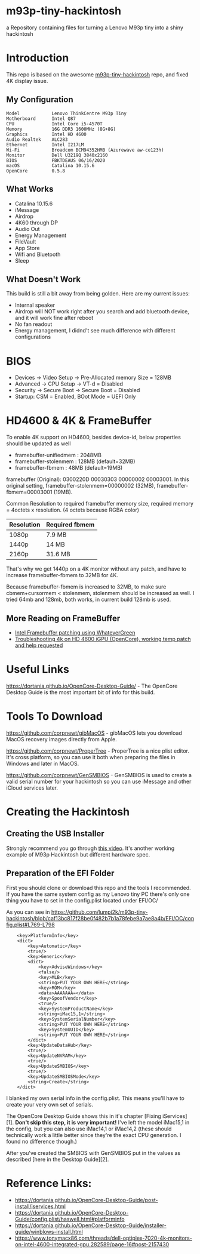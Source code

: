 # m93p-tiny-hackintosh
a Repository containing files for turning a Lenovo M93p tiny into a shiny hackintosh
# Introduction

This repo is based on the awesome [m93p-tiny-hackintosh](https://github.com/lumpi2k/m93p-tiny-hackintosh) repo, and fixed 4K display issue.

 ## My Configuration

```
Model            Lenovo ThinkCentre M93p Tiny
Motherboard      Intel Q87 
CPU              Intel Core i5-4570T
Memory           16G DDR3 1600MHz (8G+8G)
Graphics         Intel HD 4600
Audio Realtek    ALC283
Ethernet         Intel I217LM
Wi-Fi            Broadcom BCM94352HMB (Azurewave aw-ce123h)
Monitor          Dell U3219Q 3840x2160
BIOS             FBKTDEAUS 06/16/2020 
macOS            Catalina 10.15.6
OpenCore         0.5.8
```

 ## What Works

 - Catalina 10.15.6
 - iMessage
 - Airdrop
 - 4K60 through DP
 - Audio Out
 - Energy Management
 - FileVault
 - App Store
 - Wifi and Bluetooth
 - Sleep

 ## What Doesn't Work

 This build is still a bit away from being golden. Here are my current issues:
 - Internal speaker
 - Airdrop will NOT work right after you search and add bluetooth device, and it will work fine after reboot
 - No fan readout
 - Energy management, I didnd't see much difference with different configurations

# BIOS

 - Devices -> Video Setup -> Pre-Allocated memory Size = 128MB
 - Advanced -> CPU Setup -> VT-d = Disabled
 - Security -> Secure Boot -> Secure Boot = Disabled
 - Startup: CSM = Enabled, BOot Mode = UEFI Only

# HD4600 & 4K & FrameBuffer

To enable 4K support on HD4600, besides device-id, below properties should be updated as well
- framebuffer-unifiedmem : 2048MB
- framebuffer-stolenmem : 128MB (default=32MB)
- framebuffer-fbmem : 48MB (default=19MB)

framebuffer (Original): 0300220D 00030303 00000002 00003001. In this original setting, framebuffer-stolenmem=00000002 (32MB), framebuffer-fbmem=00003001 (19MB).

Common Resolution to required framebuffer memory size, required memory = 4octets x resolution.
(4 octets because RGBA color)

| Resolution  | Required fbmem  |
|---|---|
| 1080p  | 7.9 MB  |
| 1440p  | 14 MB  |
| 2160p | 31.6 MB  |

That's why we get 1440p on a 4K monitor without any patch, and have to increase framebuffer-fbmem to 32MB for 4K.

Because framebuffer-fbmem is increased to 32MB, to make sure cbmem+cursormem < stolenmem, stolenmem should be increased as well. I tried 64mb and 128mb, both works, in current build 128mb is used.

## More Reading on FrameBuffer
- [Intel Framebuffer patching using WhateverGreen](https://www.insanelymac.com/forum/topic/334899-intel-framebuffer-patching-using-whatevergreen/?do=findComment&comment=2647254)
- [Troubleshooting 4k on HD 4600 iGPU (OpenCore), working temp patch and help requested](https://www.reddit.com/r/hackintosh/comments/h0z4yf/troubleshooting_4k_on_hd_4600_igpu_opencore/)


# Useful Links
https://dortania.github.io/OpenCore-Desktop-Guide/ - The OpenCore Desktop Guide is the most important bit of info for this build.

# Tools To Download
https://github.com/corpnewt/gibMacOS - gibMacOS lets you download MacOS recovery images directly from Apple.

https://github.com/corpnewt/ProperTree - ProperTree is a nice plist editor. It's cross platform, so you can use it both when preparing the files in Windows and later in MacOS.

https://github.com/corpnewt/GenSMBIOS - GenSMBIOS is used to create a valid serial number for your hackintosh so you can use iMessage and other iCloud services later.
# Creating the Hackintosh

## Creating the USB Installer
Strongly recommend you go through [this video](https://youtu.be/3zsfkVZ2Y-E). It's another working example of M93p Hackintosh but different hardware spec.

## Preparation of the EFI Folder
First you should clone or download this repo and the tools I recommended. If you have the same system config as my Lenovo tiny PC there's only one thing you have to set in the config.plist located under EFI/OC/

As you can see in https://github.com/lumpi2k/m93p-tiny-hackintosh/blob/caf13bc817f28be0f482b7b1a78febe9a7ae8a4b/EFI/OC/config.plist#L769-L798

```
	<key>PlatformInfo</key>
	<dict>
		<key>Automatic</key>
		<true/>
		<key>Generic</key>
		<dict>
			<key>AdviseWindows</key>
			<false/>
			<key>MLB</key>
			<string>PUT YOUR OWN HERE</string>
			<key>ROM</key>
			<data>AAAAAAA=</data>
			<key>SpoofVendor</key>
			<true/>
			<key>SystemProductName</key>
			<string>iMac15,1</string>
			<key>SystemSerialNumber</key>
			<string>PUT YOUR OWN HERE</string>
			<key>SystemUUID</key>
			<string>PUT YOUR OWN HERE</string>
		</dict>
		<key>UpdateDataHub</key>
		<true/>
		<key>UpdateNVRAM</key>
		<true/>
		<key>UpdateSMBIOS</key>
		<true/>
		<key>UpdateSMBIOSMode</key>
		<string>Create</string>
	</dict>
```

I blanked my own serial info in the config.plist. This means you'll have to create your very own set of serials.

The OpenCore Desktop Guide shows this in it's chapter  [Fixing iServices][1]. **Don't skip this step, it is very important!** I've left the model iMac15,1 in the config, but you can also use iMac14,1 or iMac14,2 (these should technically work a little better since they're the exact CPU generation. I found no difference though.)

After you've created the SMBIOS with GenSMBIOS put in the values as described [here in the Desktop Guide][2].

# Reference Links:
* https://dortania.github.io/OpenCore-Desktop-Guide/post-install/iservices.html
* https://dortania.github.io/OpenCore-Desktop-Guide/config.plist/haswell.html#platforminfo
* https://dortania.github.io/OpenCore-Desktop-Guide/installer-guide/winblows-install.html
* https://www.tonymacx86.com/threads/dell-optiplex-7020-4k-monitors-on-intel-4600-integrated-gpu.282589/page-16#post-2157430